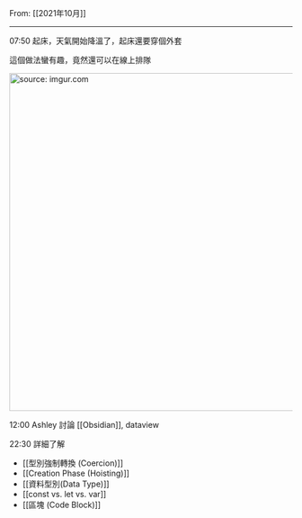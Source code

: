 From: [[2021年10月]]

---

07:50 起床，天氣開始降溫了，起床還要穿個外套

這個做法蠻有趣，竟然還可以在線上排隊

<a href="https://imgur.com/ZytFw5M"><img src="https://i.imgur.com/ZytFw5M.jpg" title="source: imgur.com" width="600px"/></a>

12:00 Ashley 討論 [[Obsidian]], dataview

22:30 詳細了解 
- [[型別強制轉換 (Coercion)]]
- [[Creation Phase (Hoisting)]]
- [[資料型別(Data Type)]]
- [[const vs. let vs. var]]
- [[區塊 (Code Block)]]